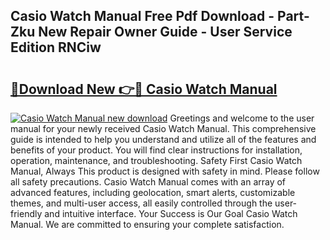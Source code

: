 ## Casio Watch Manual Free Pdf Download - Part-Zku New Repair Owner Guide - User Service Edition RNCiw

# <h2><a href="http://bc33949.oget.top/?id=Casio+Watch+Manual">🔗Download New 👉🔴 Casio Watch Manual</a></h2>

[![Casio Watch Manual new download](https://i.imgur.com/5g1atiW.png)](http://bc33949.oget.top/?id=Casio+Watch+Manual)
Greetings and welcome to the user manual for your newly received Casio Watch Manual. This comprehensive guide is intended to help you understand and utilize all of the features and benefits of your product. You will find clear instructions for installation, operation, maintenance, and troubleshooting. Safety First Casio Watch Manual, Always This product is designed with safety in mind. Please follow all safety precautions. Casio Watch Manual comes with an array of advanced features, including geolocation, smart alerts, customizable themes, and multi-user access, all easily controlled through the user-friendly and intuitive interface. Your Success is Our Goal Casio Watch Manual. We are committed to ensuring your complete satisfaction.
